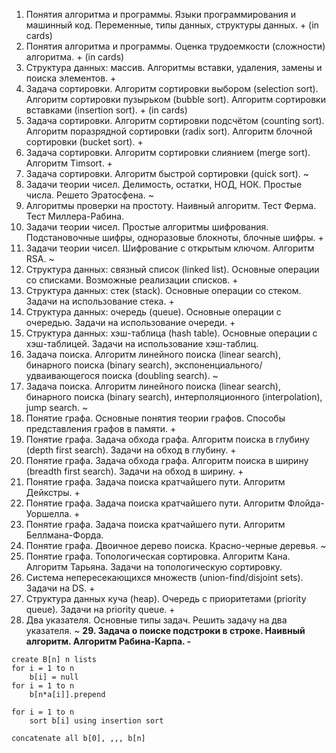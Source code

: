 1. Понятия алгоритма и программы. Языки программирования и машинный код. Переменные, типы данных, структуры данных. + (in cards)
2. Понятия алгоритма и программы. Оценка трудоемкости (сложности) алгоритма. + (in cards)
3. Структура данных: массив. Алгоритмы вставки, удаления, замены и поиска элементов. +
4. Задача сортировки. Алгоритм сортировки выбором (selection sort). Алгоритм сортировки пузырьком (bubble sort). Алгоритм сортировки вставками (insertion sort). + (in cards)
5. Задача сортировки. Алгоритм сортировки подсчётом (counting sort). Алгоритм поразрядной сортировки (radix sort). Алгоритм блочной сортировки (bucket sort). + 
6. Задача сортировки. Алгоритм сортировки слиянием (merge sort). Алгоритм Timsort. +
7. Задача сортировки. Алгоритм быстрой сортировки (quick sort). ~
8. Задачи теории чисел. Делимость, остатки, НОД, НОК. Простые числа. Решето Эратосфена.  ~                                                                            
9. Алгоритмы проверки на простоту. Наивный алгоритм. Тест Ферма. Тест Миллера-Рабина. 
10. Задачи теории чисел. Простые алгоритмы шифрования. Подстановочные шифры, одноразовые блокноты, блочные шифры. +
11. Задачи теории чисел. Шифрование с открытым ключом. Алгоритм RSA. ~
12. Структура данных: связный список (linked list). Основные операции со списками. Возможные реализации списков. +
13. Структура данных: стек (stack). Основные операции со стеком. Задачи на использование стека. +
14. Структура данных: очередь (queue). Основные операции с очередью. Задачи на использование очереди. +
15. Структура данных: хэш-таблица (hash table). Основные операции с хэш-таблицей. Задачи на использование хэш-таблиц. 
16. Задача поиска. Алгоритм линейного поиска (linear search), бинарного поиска (binary search), экспоненциального/удваивающегося поиска (doubling search). ~
17. Задача поиска. Алгоритм линейного поиска (linear search), бинарного поиска (binary search), интерполяционного (interpolation), jump search. ~
18. Понятие графа. Основные понятия теории графов. Способы представления графов в памяти. +
19. Понятие графа. Задача обхода графа. Алгоритм поиска в глубину (depth first search). Задачи на обход в глубину. +
20. Понятие графа. Задача обхода графа. Алгоритм поиска в ширину (breadth first search). Задачи на обход в ширину. +
21. Понятие графа. Задача поиска кратчайшего пути. Алгоритм Дейкстры.  +
22. Понятие графа. Задача поиска кратчайшего пути. Алгоритм Флойда-Уоршелла. +
23. Понятие графа. Задача поиска кратчайшего пути. Алгоритм Беллмана-Форда.
24. Понятие графа. Двоичное дерево поиска. Красно-черные деревья. ~
25. Понятие графа. Топологическая сортировка. Алгоритм Кана. Алгоритм Тарьяна. Задачи на топологическую сортировку.
26. Система непересекающихся множеств (union-find/disjoint sets). Задачи на DS. +
27. Структура данных куча (heap). Очередь с приоритетами (priority queue). Задачи на priority queue. +
28. Два указателя. Основные типы задач. Решить задачу на два указателя. ~
**29. Задача о поиске подстроки в строке. Наивный алгоритм. Алгоритм Рабина-Карпа. -**


```
create B[n] n lists
for i = 1 to n
	b[i] = null
for i = 1 to n
	b[n*a[i]].prepend

for i = 1 to n
	sort b[i] using insertion sort

concatenate all b[0], ,,, b[n]
```

